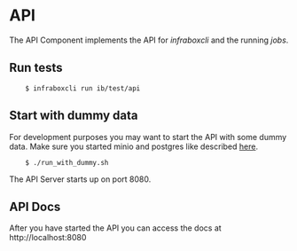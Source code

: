 # API
The API Component implements the API for *infraboxcli* and the running *jobs*.

## Run tests
```
    $ infraboxcli run ib/test/api
```

## Start with dummy data
For development purposes you may want to start the API with some dummy data.
Make sure you started minio and postgres like described [here](/infrabox/utils/storage).

```
    $ ./run_with_dummy.sh
```

The API Server starts up on port 8080.

## API Docs
After you have started the API you can access the docs at http://localhost:8080

